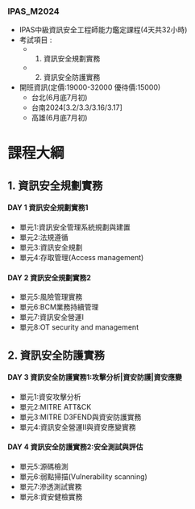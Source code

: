 ### IPAS_M2024
- IPAS中級資訊安全工程師能力鑑定課程(4天共32小時)
- 考試項目 :
  - 1. 資訊安全規劃實務 
  - 2. 資訊安全防護實務
- 開班資訊(定價:19000-32000  優待價:15000)
  - 台北(6月底7月初)
  - 台南2024[3.2/3.3/3.16/3.17]
  - 高雄(6月底7月初)
# 課程大綱
## 1. 資訊安全規劃實務 
#### DAY 1	資訊安全規劃實務1	
- 單元1:資訊安全管理系統規劃與建置
- 單元2:法規遵循
- 單元3:資訊安全規劃
- 單元4:存取管理(Access management)
#### DAY 2	資訊安全規劃實務2	
- 單元5:風險管理實務
- 單元6:BCM業務持續管理
- 單元7:資訊安全營運I
- 單元8:OT security and management
## 2. 資訊安全防護實務
#### DAY 3	資訊安全防護實務1:攻擊分析|資安防護|資安應變
- 單元1:資安攻擊分析
- 單元2:MITRE ATT&CK 
- 單元3:MITRE D3FEND與資安防護實務 
- 單元4:資訊安全營運II與資安應變實務

####  DAY 4	資訊安全防護實務2:安全測試與評估	
- 單元5:源碼檢測
- 單元6:弱點掃描(Vulnerability scanning)
- 單元7:滲透測試實務  
- 單元8:資安健檢實務
